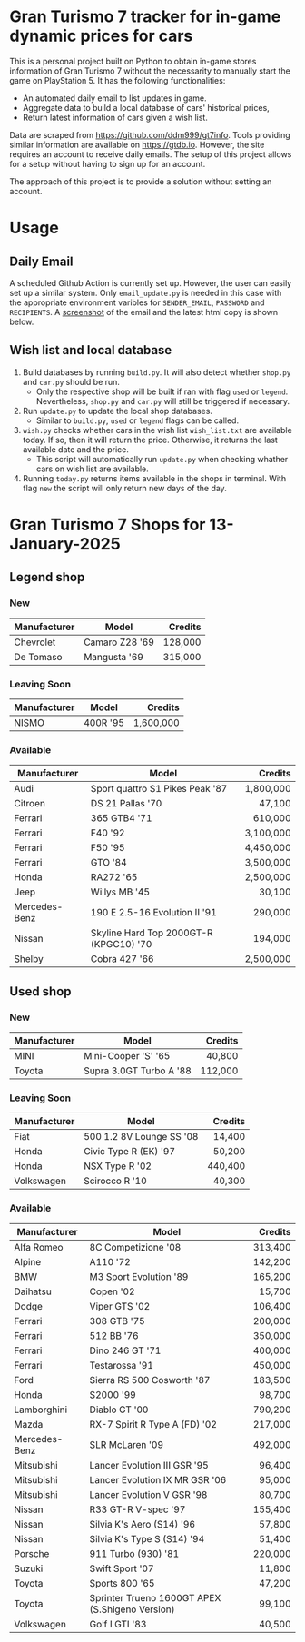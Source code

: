 # Gran Turismo 7 tracker for in-game dynamic prices for cars

This is a personal project built on Python to obtain in-game stores information of Gran Turismo 7 without the necessarity to manually start the game on PlayStation 5. It has the following functionalities:

- An automated daily email to list updates in game.
- Aggregate data to build a local database of cars' historical prices,
- Return latest information of cars given a wish list.

Data are scraped from https://github.com/ddm999/gt7info. Tools providing similar information are available on https://gtdb.io. However, the site requires an account to receive daily emails. The setup of this project allows for a setup without having to sign up for an account.

The approach of this project is to provide a solution without setting an account.

# Usage

## Daily Email

A scheduled Github Action is currently set up. However, the user can easily set up a similar system. Only `email_update.py` is needed in this case with the appropriate environment varibles for `SENDER_EMAIL`, `PASSWORD` and `RECIPIENTS`. A [screenshot](https://raw.githubusercontent.com/marcohoucheng/Gran-Turismo-7-Price-Tracker/main/data/email_screenshot.png) of the email and the latest html copy is shown below.

## Wish list and local database

1. Build databases by running `build.py`. It will also detect whether `shop.py` and `car.py` should be run.
    - Only the respective shop will be built if ran with flag `used` or `legend`. Nevertheless, `shop.py` and `car.py` will still be triggered if necessary.
2. Run `update.py` to update the local shop databases.
    - Similar to `build.py`, `used` or `legend` flags can be called.
3. `wish.py` checks whether cars in the wish list `wish_list.txt` are available today. If so, then it will return the price. Otherwise, it returns the last available date and the price.
    - This script will automatically run `update.py` when checking whather cars on wish list are available.
4. Running `today.py` returns items available in the shops in terminal. With flag `new` the script will only return new days of the day.


# Gran Turismo 7 Shops for 13-January-2025



## Legend shop

### New
 | Manufacturer | Model | Credits |
 | --- | --- | --: |
|Chevrolet|Camaro Z28 '69|128,000|
|De Tomaso|Mangusta '69|315,000|

### Leaving Soon
 | Manufacturer | Model | Credits |
 | --- | --- | --: |
|NISMO|400R '95|1,600,000|

### Available
 | Manufacturer | Model | Credits |
 | --- | --- | --: |
|Audi|Sport quattro S1 Pikes Peak '87|1,800,000|
|Citroen|DS 21 Pallas '70|47,100|
|Ferrari|365 GTB4 '71|610,000|
|Ferrari|F40 '92|3,100,000|
|Ferrari|F50 '95|4,450,000|
|Ferrari|GTO '84|3,500,000|
|Honda|RA272 '65|2,500,000|
|Jeep|Willys MB '45|30,100|
|Mercedes-Benz|190 E 2.5-16 Evolution II '91|290,000|
|Nissan|Skyline Hard Top 2000GT-R (KPGC10) '70|194,000|
|Shelby|Cobra 427 '66|2,500,000|


## Used shop

### New
 | Manufacturer | Model | Credits |
 | --- | --- | --: |
|MINI|Mini-Cooper 'S' '65|40,800|
|Toyota|Supra 3.0GT Turbo A '88|112,000|

### Leaving Soon
 | Manufacturer | Model | Credits |
 | --- | --- | --: |
|Fiat|500 1.2 8V Lounge SS '08|14,400|
|Honda|Civic Type R (EK) '97|50,200|
|Honda|NSX Type R '02|440,400|
|Volkswagen|Scirocco R '10|40,300|

### Available
 | Manufacturer | Model | Credits |
 | --- | --- | --: |
|Alfa Romeo|8C Competizione '08|313,400|
|Alpine|A110 '72|142,200|
|BMW|M3 Sport Evolution '89|165,200|
|Daihatsu|Copen '02|15,700|
|Dodge|Viper GTS '02|106,400|
|Ferrari|308 GTB '75|200,000|
|Ferrari|512 BB '76|350,000|
|Ferrari|Dino 246 GT '71|400,000|
|Ferrari|Testarossa '91|450,000|
|Ford|Sierra RS 500 Cosworth '87|183,500|
|Honda|S2000 '99|98,700|
|Lamborghini|Diablo GT '00|790,200|
|Mazda|RX-7 Spirit R Type A (FD) '02|217,000|
|Mercedes-Benz|SLR McLaren '09|492,000|
|Mitsubishi|Lancer Evolution III GSR '95|96,400|
|Mitsubishi|Lancer Evolution IX MR GSR '06|95,000|
|Mitsubishi|Lancer Evolution V GSR '98|80,700|
|Nissan|R33 GT-R V-spec '97|155,400|
|Nissan|Silvia K's Aero (S14) '96|57,800|
|Nissan|Silvia K's Type S (S14) '94|51,400|
|Porsche|911 Turbo (930) '81|220,000|
|Suzuki|Swift Sport '07|11,800|
|Toyota|Sports 800 '65|47,200|
|Toyota|Sprinter Trueno 1600GT APEX (S.Shigeno Version)|99,100|
|Volkswagen|Golf I GTI '83|40,500|
